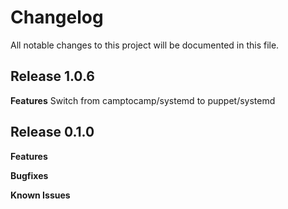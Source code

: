 # Changelog

All notable changes to this project will be documented in this file.

## Release 1.0.6
**Features**
Switch from camptocamp/systemd to puppet/systemd

## Release 0.1.0

**Features**

**Bugfixes**

**Known Issues**
